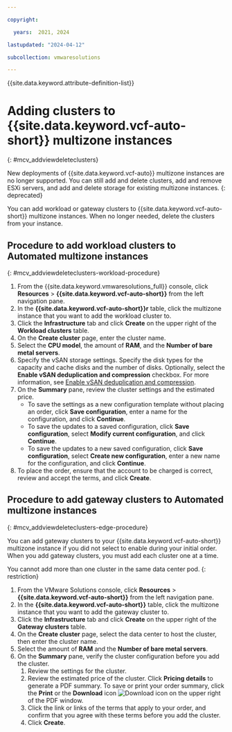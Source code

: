 ```yaml
---

copyright:

  years:  2021, 2024

lastupdated: "2024-04-12"

subcollection: vmwaresolutions

---
```


{{site.data.keyword.attribute-definition-list}}

# Adding clusters to {{site.data.keyword.vcf-auto-short}} multizone instances
{: #mcv_addviewdeleteclusters}

New deployments of {{site.data.keyword.vcf-auto}} multizone instances are no longer supported. You can still add and delete clusters, add and remove ESXi servers, and add and delete storage for existing multizone instances.
{: deprecated}

You can add workload or gateway clusters to {{site.data.keyword.vcf-auto-short}} multizone instances. When no longer needed, delete the clusters from your instance.

## Procedure to add workload clusters to Automated multizone instances
{: #mcv_addviewdeleteclusters-workload-procedure}

1. From the {{site.data.keyword.vmwaresolutions_full}} console, click **Resources** > **{{site.data.keyword.vcf-auto-short}}** from the left navigation pane.
2. In the **{{site.data.keyword.vcf-auto-short}}r** table, click the multizone instance that you want to add the workload cluster to.
3. Click the **Infrastructure** tab and click **Create** on the upper right of the **Workload clusters** table.
4. On the **Create cluster** page, enter the cluster name.
5. Select the **CPU model**, the amount of **RAM**, and the **Number of bare metal servers**.
6. Specify the vSAN storage settings. Specify the disk types for the capacity and cache disks and the number of disks. Optionally, select the **Enable vSAN deduplication and compression** checkbox. For more information, see [Enable vSAN deduplication and compression](/docs/vmwaresolutions?topic=vmwaresolutions-vc_addingclusters#vc_addingclusters-vsan-storage-enable-comp).
7. On the **Summary** pane, review the cluster settings and the estimated price.
      * To save the settings as a new configuration template without placing an order, click **Save configuration**, enter a name for the configuration, and click **Continue**.
      * To save the updates to a saved configuration, click **Save configuration**, select **Modify current configuration**, and click **Continue**.
      * To save the updates to a new saved configuration, click **Save configuration**, select **Create new configuration**, enter a new name for the configuration, and click **Continue**.
8. To place the order, ensure that the account to be charged is correct, review and accept the terms, and click **Create**.

## Procedure to add gateway clusters to Automated multizone instances
{: #mcv_addviewdeleteclusters-edge-procedure}

You can add gateway clusters to your {{site.data.keyword.vcf-auto-short}} multizone instance if you did not select to enable during your initial order. When you add gateway clusters, you must add each cluster one at a time.

You cannot add more than one cluster in the same data center pod.
{: restriction}

1. From the VMware Solutions console, click **Resources** > **{{site.data.keyword.vcf-auto-short}}** from the left navigation pane.
2. In the **{{site.data.keyword.vcf-auto-short}}** table, click the multizone instance that you want to add the gateway cluster to.
3. Click the **Infrastructure** tab and click **Create** on the upper right of the **Gateway clusters** table.
4. On the **Create cluster** page, select the data center to host the cluster, then enter the cluster name.
5. Select the amount of **RAM** and the **Number of bare metal servers**.
6. On the **Summary** pane, verify the cluster configuration before you add the cluster.
   1. Review the settings for the cluster.
   2. Review the estimated price of the cluster. Click **Pricing details** to generate a PDF summary. To save or print your order summary, click the **Print** or the **Download** icon ![Download icon](../../icons/download.svg "Download") on the upper right of the PDF window.
   3. Click the link or links of the terms that apply to your order, and confirm that you agree with these terms before you add the cluster.
   4. Click **Create**.
